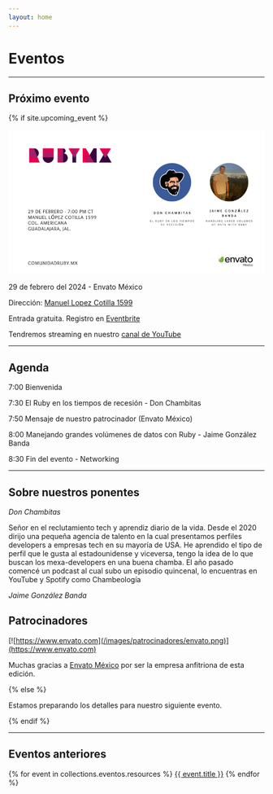 ```yaml
---
layout: home
---
```


# Eventos

---

## Próximo evento

{% if site.upcoming_event %}

![](/images/eventos/febrero_2024/tercer_anuncio.png)

29 de febrero del 2024 - Envato México

Dirección: [Manuel Lopez Cotilla 1599](https://maps.app.goo.gl/qUVV1rZGK5TfY9MU9)

Entrada gratuita. Registro en [Eventbrite](https://www.eventbrite.com.mx/e/comunidad-ruby-mx-sesion-febrero-2024-tickets-826030538577)

Tendremos streaming en nuestro [canal de YouTube](https://www.youtube.com/watch?v=P57KOw4-KC4)

---

## Agenda

7:00 Bienvenida

7:30 El Ruby en los tiempos de recesión - Don Chambitas

7:50 Mensaje de nuestro patrocinador (Envato México)

8:00 Manejando grandes volúmenes de datos con Ruby - Jaime González Banda

8:30 Fin del evento - Networking

---

## Sobre nuestros ponentes

*Don Chambitas*

Señor en el reclutamiento tech y aprendiz diario de la vida. Desde el 2020 dirijo una pequeña agencia de talento en la cual presentamos perfiles developers a empresas tech en su mayoría de USA. He aprendido el tipo de perfil que le gusta al estadounidense y viceversa, tengo la idea de lo que buscan los mexa-developers en una buena chamba. El año pasado comencé un podcast al cual subo un episodio quincenal, lo encuentras en YouTube y Spotify como Chambeología

*Jaime González Banda*

## Patrocinadores

[![https://www.envato.com](/images/patrocinadores/envato.png)](https://www.envato.com)

Muchas gracias a [Envato México](https://www.envato.com) por ser la empresa anfitriona de esta edición.


{% else %}

Estamos preparando los detalles para nuestro siguiente evento.

{% endif %}

---

## Eventos anteriores

{% for event in collections.eventos.resources %}
 <a href="{{ event.relative_url }}">{{ event.title }}</a>
{% endfor %}
